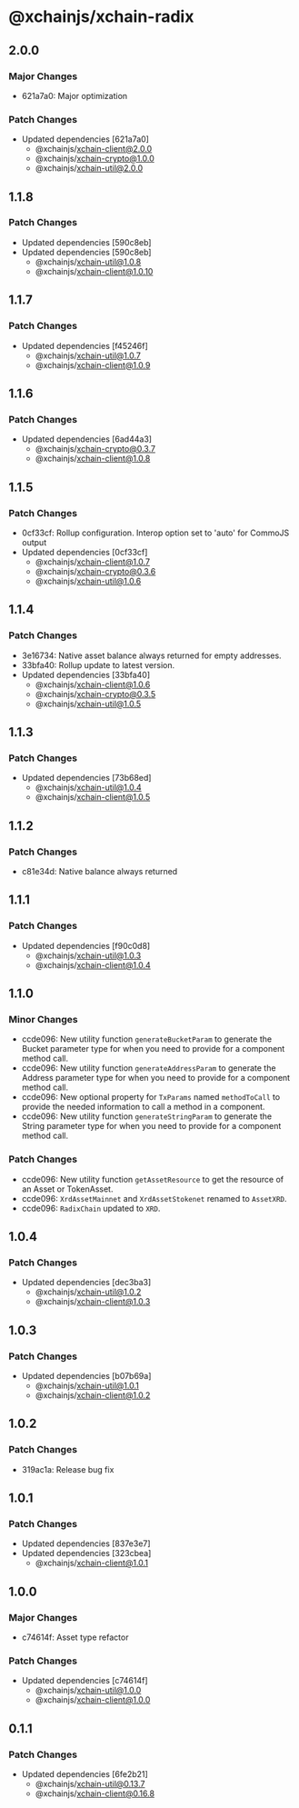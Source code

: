 # @xchainjs/xchain-radix

## 2.0.0

### Major Changes

- 621a7a0: Major optimization

### Patch Changes

- Updated dependencies [621a7a0]
  - @xchainjs/xchain-client@2.0.0
  - @xchainjs/xchain-crypto@1.0.0
  - @xchainjs/xchain-util@2.0.0

## 1.1.8

### Patch Changes

- Updated dependencies [590c8eb]
- Updated dependencies [590c8eb]
  - @xchainjs/xchain-util@1.0.8
  - @xchainjs/xchain-client@1.0.10

## 1.1.7

### Patch Changes

- Updated dependencies [f45246f]
  - @xchainjs/xchain-util@1.0.7
  - @xchainjs/xchain-client@1.0.9

## 1.1.6

### Patch Changes

- Updated dependencies [6ad44a3]
  - @xchainjs/xchain-crypto@0.3.7
  - @xchainjs/xchain-client@1.0.8

## 1.1.5

### Patch Changes

- 0cf33cf: Rollup configuration. Interop option set to 'auto' for CommoJS output
- Updated dependencies [0cf33cf]
  - @xchainjs/xchain-client@1.0.7
  - @xchainjs/xchain-crypto@0.3.6
  - @xchainjs/xchain-util@1.0.6

## 1.1.4

### Patch Changes

- 3e16734: Native asset balance always returned for empty addresses.
- 33bfa40: Rollup update to latest version.
- Updated dependencies [33bfa40]
  - @xchainjs/xchain-client@1.0.6
  - @xchainjs/xchain-crypto@0.3.5
  - @xchainjs/xchain-util@1.0.5

## 1.1.3

### Patch Changes

- Updated dependencies [73b68ed]
  - @xchainjs/xchain-util@1.0.4
  - @xchainjs/xchain-client@1.0.5

## 1.1.2

### Patch Changes

- c81e34d: Native balance always returned

## 1.1.1

### Patch Changes

- Updated dependencies [f90c0d8]
  - @xchainjs/xchain-util@1.0.3
  - @xchainjs/xchain-client@1.0.4

## 1.1.0

### Minor Changes

- ccde096: New utility function `generateBucketParam` to generate the Bucket parameter type for when you need to provide for a component method call.
- ccde096: New utility function `generateAddressParam` to generate the Address parameter type for when you need to provide for a component method call.
- ccde096: New optional property for `TxParams` named `methodToCall` to provide the needed information to call a method in a component.
- ccde096: New utility function `generateStringParam` to generate the String parameter type for when you need to provide for a component method call.

### Patch Changes

- ccde096: New utility function `getAssetResource` to get the resource of an Asset or TokenAsset.
- ccde096: `XrdAssetMainnet` and `XrdAssetStokenet` renamed to `AssetXRD`.
- ccde096: `RadixChain` updated to `XRD`.

## 1.0.4

### Patch Changes

- Updated dependencies [dec3ba3]
  - @xchainjs/xchain-util@1.0.2
  - @xchainjs/xchain-client@1.0.3

## 1.0.3

### Patch Changes

- Updated dependencies [b07b69a]
  - @xchainjs/xchain-util@1.0.1
  - @xchainjs/xchain-client@1.0.2

## 1.0.2

### Patch Changes

- 319ac1a: Release bug fix

## 1.0.1

### Patch Changes

- Updated dependencies [837e3e7]
- Updated dependencies [323cbea]
  - @xchainjs/xchain-client@1.0.1

## 1.0.0

### Major Changes

- c74614f: Asset type refactor

### Patch Changes

- Updated dependencies [c74614f]
  - @xchainjs/xchain-util@1.0.0
  - @xchainjs/xchain-client@1.0.0

## 0.1.1

### Patch Changes

- Updated dependencies [6fe2b21]
  - @xchainjs/xchain-util@0.13.7
  - @xchainjs/xchain-client@0.16.8
